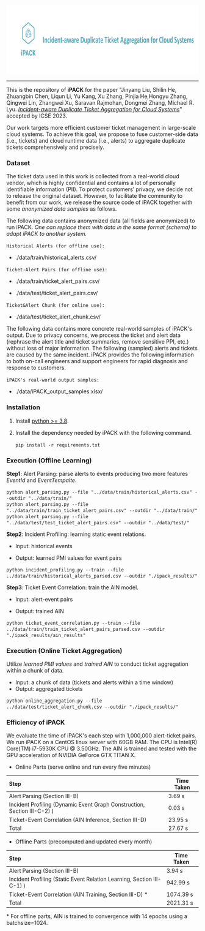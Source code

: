<p align="center">
    <br>
    <img src="./docs/logo.png" width="1200" height="180"/>
    <br>
<p>



------

This is the repository of **iPACK** for the paper "Jinyang Liu, Shilin He, Zhuangbin Chen, Liqun Li, Yu Kang, Xu Zhang, Pinjia He,Hongyu Zhang, Qingwei Lin, Zhangwei Xu, Saravan Rajmohan, Dongmei Zhang, Michael R. Lyu. *[Incident-aware Duplicate Ticket Aggregation for Cloud Systems]()*" accepted by ICSE 2023.

Our work targets more efficient customer ticket management in large-scale cloud systems. To achieve this goal, we propose to fuse customer-side data (i.e., tickets) and cloud runtime data (i.e., alerts) to aggregate duplicate tickets comprehensively and precisely.



### Dataset

The ticket data used in this work is collected from a real-world cloud vendor, which is highly confidential and contains a lot of personally identifiable information (PII). To protect customers’ privacy, we decide not to release the original dataset. However, to facilitate the community to benefit from our work, we release the source code of iPACK together with some *anonymized data samples* as follows. 



The following data contains anonymized data (all fields are anonymized) to run iPACK. *One can replace them with data in the same format (schema) to adapt iPACK to another system.*

```Historical Alerts (for offline use):``` 

- ./data/train/historical_alerts.csv/ 

``Ticket-Alert Pairs (for offline use):`` 

- ./data/train/ticket_alert_pairs.csv/  

- ./data/test/ticket_alert_pairs.csv/

`` Ticket&Alert Chunk (for online use):  ``

- ./data/test/ticket_alert_chunk.csv/



The following data contains more concrete real-world samples of iPACK's output. Due to privacy concerns, we process the ticket and alert data (rephrase the alert title and ticket summaries, remove sensitive PPI, etc.) without loss of major information. The following (sampled) alerts and tickets are caused by the same incident. iPACK provides the following information to both on-call engineers and support engineers for rapid diagnosis and response to customers.

`` iPACK's real-world output samples:  ``

- ./data/iPACK_output_samples.xlsx/ 



### Installation

1. Install [python >= 3.8](https://www.python.org/downloads/).

2. Install the dependency needed by iPACK with the following command.

   ```pip install -r requirements.txt```



### Execution (Offline Learning)

**Step1**: Alert Parsing: parse alerts to events producing two more features *EventId* and *EventTempalte*.

```
python alert_parsing.py --file "../data/train/historical_alerts.csv" --outdir "../data/train/"
python alert_parsing.py --file "../data/train/train_ticket_alert_pairs.csv" --outdir "../data/train/"
python alert_parsing.py --file "../data/test/test_ticket_alert_pairs.csv" --outdir "../data/test/"
```

**Step2**: Incident Profiling: learning static event relations.

- Input: historical events

- Output: learned PMI values for event pairs

```
python incident_profiling.py --train --file ../data/train/historical_alerts_parsed.csv --outdir "./ipack_results/"
```

**Step3**: Ticket Event Correlation: train the AIN model.

- Input: alert-event pairs

- Output: trained AIN

```
python ticket_event_correlation.py --train --file ../data/train/train_ticket_alert_pairs_parsed.csv --outdir "./ipack_results/ain_results"
```




### Execution (Online Ticket Aggregation)

Utilize *learned PMI values* and *trained AIN* to conduct ticket aggregation within a chunk of data.

- Input: a chunk of data (tickets and alerts within a time window)
- Output: aggregated tickets

```
python online_aggregation.py --file ../data/test/ticket_alert_chunk.csv --outdir "./ipack_results/"
```



### Efficiency of iPACK

We evaluate the time of iPACK's each step with 1,000,000 alert-ticket pairs. We run iPACK on a CentOS linux server with 60GB RAM. The CPU is Intel(R) Core(TM) i7-5930K CPU @ 3.50GHz.  The AIN is trained and tested with the GPU acceleration of NVIDIA GeForce GTX TITAN X. 

- Online Parts (serve online and run every five minutes)

| Step                                                         | Time Taken |
| :----------------------------------------------------------- | ---------- |
| Alert Parsing (Section III-B)                                | 3.69 s     |
| Incident Profiling (Dynamic Event Graph Construction, Section III-C-2) ) | 0.03 s     |
| Ticket-Event Correlation (AIN Inference, Section III-D)      | 23.95 s    |
| Total                                                        | 27.67 s    |

- Offline Parts (precomputed and updated every month)

| Step                                                         | Time Taken |
| :----------------------------------------------------------- | ---------- |
| Alert Parsing (Section III-B)                                | 3.94 s     |
| Incident Profiling (Static Event Relation Learning, Section III-C-1) ) | 942.99 s   |
| Ticket-Event Correlation (AIN Training, Section III-D) \*    | 1074.39 s  |
| Total                                                        | 2021.31 s  |

\* For offline parts, AIN is trained to convergence with 14 epochs using a batchsize=1024.

